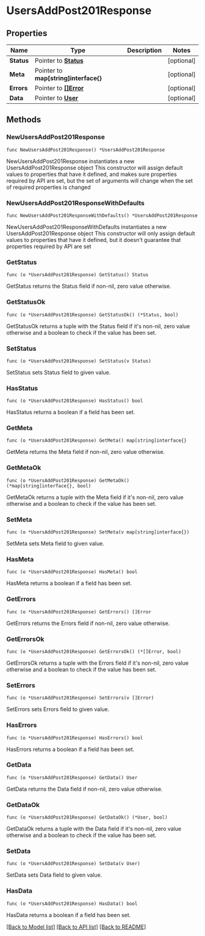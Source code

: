 # UsersAddPost201Response

## Properties

Name | Type | Description | Notes
------------ | ------------- | ------------- | -------------
**Status** | Pointer to [**Status**](Status.md) |  | [optional] 
**Meta** | Pointer to **map[string]interface{}** |  | [optional] 
**Errors** | Pointer to [**[]Error**](Error.md) |  | [optional] 
**Data** | Pointer to [**User**](User.md) |  | [optional] 

## Methods

### NewUsersAddPost201Response

`func NewUsersAddPost201Response() *UsersAddPost201Response`

NewUsersAddPost201Response instantiates a new UsersAddPost201Response object
This constructor will assign default values to properties that have it defined,
and makes sure properties required by API are set, but the set of arguments
will change when the set of required properties is changed

### NewUsersAddPost201ResponseWithDefaults

`func NewUsersAddPost201ResponseWithDefaults() *UsersAddPost201Response`

NewUsersAddPost201ResponseWithDefaults instantiates a new UsersAddPost201Response object
This constructor will only assign default values to properties that have it defined,
but it doesn't guarantee that properties required by API are set

### GetStatus

`func (o *UsersAddPost201Response) GetStatus() Status`

GetStatus returns the Status field if non-nil, zero value otherwise.

### GetStatusOk

`func (o *UsersAddPost201Response) GetStatusOk() (*Status, bool)`

GetStatusOk returns a tuple with the Status field if it's non-nil, zero value otherwise
and a boolean to check if the value has been set.

### SetStatus

`func (o *UsersAddPost201Response) SetStatus(v Status)`

SetStatus sets Status field to given value.

### HasStatus

`func (o *UsersAddPost201Response) HasStatus() bool`

HasStatus returns a boolean if a field has been set.

### GetMeta

`func (o *UsersAddPost201Response) GetMeta() map[string]interface{}`

GetMeta returns the Meta field if non-nil, zero value otherwise.

### GetMetaOk

`func (o *UsersAddPost201Response) GetMetaOk() (*map[string]interface{}, bool)`

GetMetaOk returns a tuple with the Meta field if it's non-nil, zero value otherwise
and a boolean to check if the value has been set.

### SetMeta

`func (o *UsersAddPost201Response) SetMeta(v map[string]interface{})`

SetMeta sets Meta field to given value.

### HasMeta

`func (o *UsersAddPost201Response) HasMeta() bool`

HasMeta returns a boolean if a field has been set.

### GetErrors

`func (o *UsersAddPost201Response) GetErrors() []Error`

GetErrors returns the Errors field if non-nil, zero value otherwise.

### GetErrorsOk

`func (o *UsersAddPost201Response) GetErrorsOk() (*[]Error, bool)`

GetErrorsOk returns a tuple with the Errors field if it's non-nil, zero value otherwise
and a boolean to check if the value has been set.

### SetErrors

`func (o *UsersAddPost201Response) SetErrors(v []Error)`

SetErrors sets Errors field to given value.

### HasErrors

`func (o *UsersAddPost201Response) HasErrors() bool`

HasErrors returns a boolean if a field has been set.

### GetData

`func (o *UsersAddPost201Response) GetData() User`

GetData returns the Data field if non-nil, zero value otherwise.

### GetDataOk

`func (o *UsersAddPost201Response) GetDataOk() (*User, bool)`

GetDataOk returns a tuple with the Data field if it's non-nil, zero value otherwise
and a boolean to check if the value has been set.

### SetData

`func (o *UsersAddPost201Response) SetData(v User)`

SetData sets Data field to given value.

### HasData

`func (o *UsersAddPost201Response) HasData() bool`

HasData returns a boolean if a field has been set.


[[Back to Model list]](../README.md#documentation-for-models) [[Back to API list]](../README.md#documentation-for-api-endpoints) [[Back to README]](../README.md)


